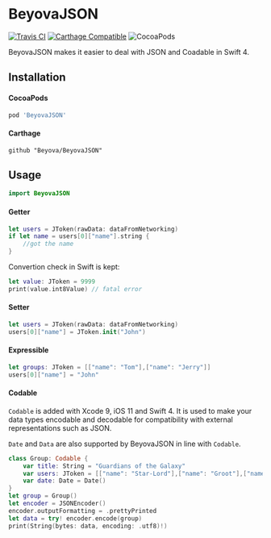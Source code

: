 # BeyovaJSON

[![Travis CI](https://travis-ci.org/beyova/BeyovaJSON.svg?branch=master)](https://travis-ci.org/Beyova/BeyovaJSON)
[![Carthage Compatible](https://img.shields.io/badge/Carthage-compatible-4BC51D.svg?style=flat)](https://github.com/Carthage/Carthage)
![CocoaPods](https://img.shields.io/cocoapods/v/BeyovaJSON.svg)

BeyovaJSON makes it easier to deal with JSON and Coadable in Swift 4.

## Installation

#### CocoaPods

```ruby
pod 'BeyovaJSON'
```

#### Carthage

```
github "Beyova/BeyovaJSON"
```

## Usage

```swift
import BeyovaJSON
```

#### Getter

```swift
let users = JToken(rawData: dataFromNetworking)
if let name = users[0]["name"].string {
	//got the name
}
```

Convertion check in Swift is kept:
```swift
let value: JToken = 9999
print(value.int8Value) // fatal error
```

#### Setter

```swift
let users = JToken(rawData: dataFromNetworking)
users[0]["name"] = JToken.init("John")
```

#### Expressible

```swift
let groups: JToken = [["name": "Tom"],["name": "Jerry"]]
users[0]["name"] = "John"
```

#### Codable

`Codable` is added with Xcode 9, iOS 11 and Swift 4.
It is used to make your data types encodable and decodable for compatibility with external representations such as JSON.

`Date` and `Data` are also supported by BeyovaJSON in line with `Codable`.

```swift
class Group: Codable {
	var title: String = "Guardians of the Galaxy"
	var users: JToken = [["name": "Star-Lord"],["name": "Groot"],["name": "Rocket"]]
	var date: Date = Date()
}
let group = Group()
let encoder = JSONEncoder()
encoder.outputFormatting = .prettyPrinted
let data = try! encoder.encode(group)
print(String(bytes: data, encoding: .utf8)!)
```











